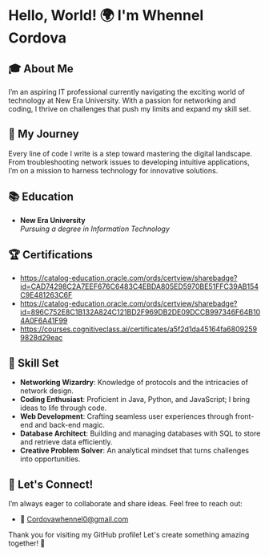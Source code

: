 # Hello, World! 🌍 I'm Whennel Cordova

## 🎓 About Me
I’m an aspiring IT professional currently navigating the exciting world of technology at New Era University. With a passion for networking and coding, I thrive on challenges that push my limits and expand my skill set.

## 🌟 My Journey
Every line of code I write is a step toward mastering the digital landscape. From troubleshooting network issues to developing intuitive applications, I’m on a mission to harness technology for innovative solutions.

## 📚 Education
- **New Era University**  
  *Pursuing a degree in Information Technology*  

## 🏆 Certifications
- https://catalog-education.oracle.com/ords/certview/sharebadge?id=CAD74298C2A7EEF676C6483C4EBDA805ED5970BE51FFC39AB154C9E481263C6F
- https://catalog-education.oracle.com/ords/certview/sharebadge?id=896C752E8C1B132A824C121BD2F969DB2DE09DCCB997346F64B104A0F6A41F99
- https://courses.cognitiveclass.ai/certificates/a5f2d1da45164fa68092599828d29eac

## 🔧 Skill Set
- **Networking Wizardry**: Knowledge of protocols and the intricacies of network design.
- **Coding Enthusiast**: Proficient in Java, Python, and JavaScript; I bring ideas to life through code.
- **Web Development**: Crafting seamless user experiences through front-end and back-end magic.
- **Database Architect**: Building and managing databases with SQL to store and retrieve data efficiently.
- **Creative Problem Solver**: An analytical mindset that turns challenges into opportunities.

## 💬 Let's Connect!
I’m always eager to collaborate and share ideas. Feel free to reach out:
- 📧 Cordovawhennel0@gmail.com




Thank you for visiting my GitHub profile! Let's create something amazing together! 🚀
